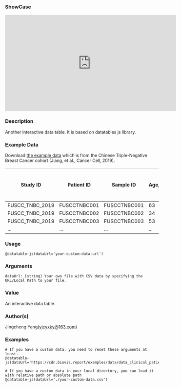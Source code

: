 ### ShowCase

<!-- Video -->

<iframe
    width="560"
    height="315"
    src="https://www.youtube.com/embed/MZ1Kv75t_Mc"
    title="YouTube video player"
    frameborder="0"
    allow="accelerometer; autoplay; clipboard-write; encrypted-media; gyroscope; picture-in-picture"
    allowfullscreen
></iframe>

### Description

Another interactive data table. It is based on datatables js library.

### Example Data

Download <a href="https://cdn.biovis.report/examples/data/data_clinical_patient.csv" target="_blank">the example data</a> which is from the Chinese Triple-Negative Breast Cancer cohort (Jiang, et al., Cancer Cell, 2019).

| Study ID        | Patient ID   | Sample ID    | Age_at_surgery | Anthracyclines | Ascat_ACF | Ascat_Ploidy | Bone_metastasis | Brain_metastasis | BRCA12_MUT | BRCA1_MUT | BRCA2_MUT | Chemotherapy | Chemotherapy_other_regimen | Chemotherapy_regimen_unknown | CNA_Subtype | Contralateral_supraclavicular_LN_metastasis | Date_of_last_followup | Date_of_surgery | RFS_time_Months | RFS_Status    | DNA_QC_Failed | ERBB2_FISH | ERBB2_IHC_score | ER_IHC_score | Exome_Seqencing | Fibrosis | Followup_Month | Fraction Genome Altered | Grade | Histology | Histology_extended    | HRD          | HTA_ID | iCluster_Subtype | Internal_mammary_LN_metastasis | Intrinsic_Subtype | iTILs | Kbase Identifier | Ki67 | LC3B_ZS | Live_metastasis | LN_examed | LN_positive | LOH | Lost  | LSTm         | Lung_metastasis | Menopause | mRNA_Subtype | Mutation Count | Mutation_Subtype | Mutation_Subtype_Old | N   | Necrosis | Note | No_Chemotherapy | OncoScan_Array | Paclitaxel | Perineural_invasion | Platins | PR_IHC_score | Radiotherapy | RFS_time_Days | RNA_Seqencing | Number of Samples Per Patient | Sex    | Size_cm | SNF_Subtype | sTILs | Surgery | T   | Telomeric_AI | tissue_type |
| --------------- | ------------ | ------------ | -------------- | -------------- | --------- | ------------ | --------------- | ---------------- | ---------- | --------- | --------- | ------------ | -------------------------- | ---------------------------- | ----------- | ------------------------------------------- | --------------------- | --------------- | --------------- | ------------- | ------------- | ---------- | --------------- | ------------ | --------------- | -------- | -------------- | ----------------------- | ----- | --------- | --------------------- | ------------ | ------ | ---------------- | ------------------------------ | ----------------- | ----- | ---------------- | ---- | ------- | --------------- | --------- | ----------- | --- | ----- | ------------ | --------------- | --------- | ------------ | -------------- | ---------------- | -------------------- | --- | -------- | ---- | --------------- | -------------- | ---------- | ------------------- | ------- | ------------ | ------------ | ------------- | ------------- | ----------------------------- | ------ | ------- | ----------- | ----- | ------- | --- | ------------ | ----------- |
| FUSCC_TNBC_2019 | FUSCCTNBC001 | FUSCCTNBC001 | 63             | TRUE           | 0.42      | 2.939498835  | FALSE           | FALSE            | FALSE      | FALSE     | FALSE     | TRUE         | FALSE                      | FALSE                        | Low_CIN     | FALSE                                       | 2016/1/28             | 2011/11/1       | 51.6            | 0:DiseaseFree | FALSE         | NA         | 0               | Negative     | YES             | NA       | 50.9260274     | 0.1729                  | NA    | MC        | NA                    | 20.43776806  | NA     | iC6              | FALSE                          | Basal             | 10    | 1                | 30   | NA      | FALSE           | 18        | 0           | 13  | FALSE | 6.437768063  | FALSE           | TRUE      | IM           | 111            | HRD              | HRD                  | 0   | NA       | None | FALSE           | YES            | FALSE      | FALSE               | FALSE   | Negative     | FALSE        | 1549          | YES           | 1                             | Female | 4       | SC2         | 10    | MRM     | 2   | 1            | tumor       |
| FUSCC_TNBC_2019 | FUSCCTNBC002 | FUSCCTNBC002 | 34             | TRUE           | 0.23      | 2.50316044   | FALSE           | FALSE            | NA         | NA        | NA        | TRUE         | FALSE                      | FALSE                        | Chr9p23_amp | FALSE                                       | 2017/6/30             | 2014/5/30       | 37.6            | 0:DiseaseFree | FALSE         | Negative   | 1               | Negative     | YES             | NA       | 37.05205479    | 0.0723                  | NA    | IDC       | NA                    | 31.20101318  | NA     | NA               | FALSE                          | NA                | 0     | 2                | 70   | NA      | FALSE           | 20        | 0           | 8   | FALSE | 17.20101318  | FALSE           | FALSE     | NA           | 29             | Clock_like       | Aging                | 0   | NA       | NAC  | FALSE           | YES            | FALSE      | NA                  | FALSE   | Negative     | FALSE        | 1127          | NA            | 1                             | Female | 2       | NA          | 10    | MRM     | 1   | 6            | tumor       |
| FUSCC_TNBC_2019 | FUSCCTNBC003 | FUSCCTNBC003 | 53             | TRUE           | 1         | 1.996795888  | FALSE           | FALSE            | NA         | NA        | NA        | TRUE         | FALSE                      | FALSE                        | NA          | FALSE                                       | 2017/6/30             | 2014/8/6        | 35.3            | 0:DiseaseFree | TRUE          | Negative   | 2               | Negative     | NA              | NA       | 34.81643836    | 0.0010                  | 3     | Others    | With_Apocrine_Feature | -30.95033627 | NA     | NA               | FALSE                          | Other             | NA    | 3                | 25   | NA      | FALSE           | 16        | 0           | 0   | FALSE | -30.95033627 | FALSE           | FALSE     | LAR          | NA             | NA               | NA                   | 0   | NA       | None | FALSE           | NA             | TRUE       | NA                  | FALSE   | Negative     | FALSE        | 1059          | YES           | 2                             | Female | 2       | NA          | NA    | MTX     | 1   | 0            | tumor       |
| ...             | ...          | ...          | ...            | ...            | ...       | ...          | ...             | ...              | ...        | ...       | ...       | ...          | ...                        | ...                          | ...         | ...                                         | ...                   | ...             | ...             | ...           | ...           | ...        | ...             | ...          | ...             | ...      | ...            | ...                     | ...   | ...       | ...                   | ...          | ...    | ...              | ...                            | ...               | ...   | ...              | ...  | ...     | ...             | ...       | ...         | ... | ...   | ...          | ...             | ...       | ...          | ...            | ...              | ...                  | ... | ...      | ...  | ...             | ...            | ...        | ...                 | ...     | ...          | ...          | ...           | ...           | ...                           | ...    | ...     | ...         | ...   | ...     | ... | ...          | ...         |

### Usage

```
@datatable-js(dataUrl='your-custom-data-url')
```

### Arguments

```text
dataUrl: [string] Your own file with CSV data by specifying the URL/Local Path to your file.
```

### Value

An interactive data table.

### Author(s)

Jingcheng Yang(yjcyxky@163.com)

### Examples

```
# If you have a custom data, you need to reset these arguments at least.
@datatable-js(dataUrl='https://cdn.biovis.report/examples/data/data_clinical_patient.csv')

# If you have a custom data in your local directory, you can load it with relative path or absolute path
@datatable-js(dataUrl='./your-custom-data.csv')
```
